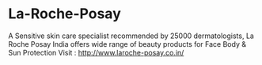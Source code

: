 # La-Roche-Posay
A Sensitive skin care specialist recommended by 25000 dermatologists, La Roche Posay India offers wide range of beauty products for Face Body &amp; Sun Protection  Visit : http://www.laroche-posay.co.in/
